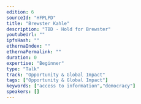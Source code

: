 ```yaml
---
edition: 6
sourceId: "HFPLPD"
title: "Brewster Kahle"
description: "TBD - Hold for Brewster"
youtubeUrl: ""
ipfsHash: ""
ethernaIndex: ""
ethernaPermalink: ""
duration: 0
expertise: "Beginner"
type: "Talk"
track: "Opportunity & Global Impact"
tags: ["Opportunity & Global Impact"]
keywords: ["access to information","democracy"]
speakers: []
---
```


